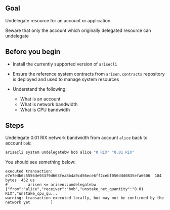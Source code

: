 ## Goal

Undelegate resource for an account or application

Beware that only the account which originally delegated resource can undelegate

## Before you begin

* Install the currently supported version of `arisecli`

* Ensure the reference system contracts from `arisen.contracts` repository is deployed and used to manage system resources

* Understand the following:
  * What is an account
  * What is network bandwidth
  * What is CPU bandwidth

## Steps

Undelegate 0.01 RIX network bandwidth from account `alice` back to account `bob`:

```sh
arisecli system undelegatebw bob alice "0 RIX" "0.01 RIX"
```

You should see something below:

```console
executed transaction: e7e7edb6c5556de933f9d663fea8b4a9cd56ece6ff2cebf056ddd0835efa6606  184 bytes  452 us
#         arisen <= arisen::undelegatebw          {"from":"alice","receiver":"bob","unstake_net_quantity":"0.01 RIX","unstake_cpu_qu...
warning: transaction executed locally, but may not be confirmed by the network yet         ]
```
